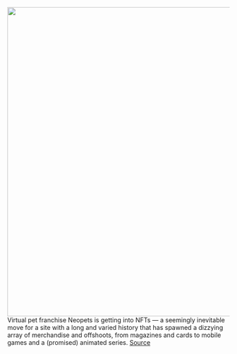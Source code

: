 <img src='https://cdn.vox-cdn.com/thumbor/ng4F1tNUk-2Qrt13qwxdHesCFwA=/1x0:1400x986/1200x800/filters:focal(591x0:815x224)/cdn.vox-cdn.com/uploads/chorus_image/image/69935789/neopets.0.jpeg' width='700px' /><br/>
Virtual pet franchise Neopets is getting into NFTs — a seemingly inevitable move for a site with a long and varied history that has spawned a dizzying array of merchandise and offshoots, from magazines and cards to mobile games and a (promised) animated series.
<a href='https://www.theverge.com/2021/10/1/22703881/neopets-nfts-crytpo-trend-raydium-solana'> Source <a/>